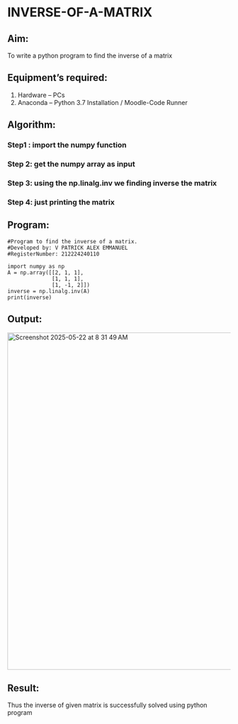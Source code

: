 # INVERSE-OF-A-MATRIX
## Aim:
To write a python program to find the inverse of a matrix
## Equipment’s required:
1. 	Hardware – PCs
2. 	Anaconda – Python 3.7 Installation / Moodle-Code Runner
## Algorithm:
### Step1 : import the numpy function
### Step 2: get the numpy array as input
### Step 3: using the np.linalg.inv we finding inverse the matrix
### Step 4: just printing the matrix

## Program:
```
#Program to find the inverse of a matrix.
#Developed by: V PATRICK ALEX EMMANUEL
#RegisterNumber: 212224240110

import numpy as np
A = np.array([[2, 1, 1],
              [1, 1, 1],
              [1, -1, 2]])
inverse = np.linalg.inv(A)
print(inverse)
```
## Output:
<img width="760" alt="Screenshot 2025-05-22 at 8 31 49 AM" src="https://github.com/user-attachments/assets/f07b8f8c-b75b-4566-937c-5d484472835f" />

## Result:
Thus the inverse of given matrix is successfully solved using python program


